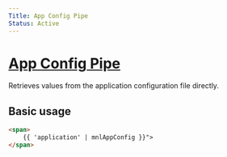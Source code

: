 ```yaml
---
Title: App Config Pipe
Status: Active
---
```


# [App Config Pipe](/projects/commons/src/lib/pipes/app-config-pipe.ts "Defined in app-config-pipe.ts")

Retrieves values from the application configuration file directly.

## Basic usage

```html
<span>
    {{ 'application' | mnlAppConfig }}">
</span>
```